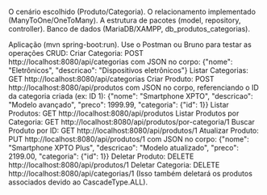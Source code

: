 O cenário escolhido (Produto/Categoria).
O relacionamento implementado (ManyToOne/OneToMany).
A estrutura de pacotes (model, repository, controller).
Banco de dados (MariaDB/XAMPP, db_produtos_categorias).


Aplicação (mvn spring-boot:run).
Use o Postman ou Bruno para testar as operações CRUD:
Criar Categoria: POST http://localhost:8080/api/categorias com JSON no corpo: {"nome": "Eletrônicos", "descricao": "Dispositivos eletrônicos"}
Listar Categorias: GET http://localhost:8080/api/categorias
Criar Produto: POST http://localhost:8080/api/produtos com JSON no corpo, referenciando o ID da categoria criada (ex: ID 1): {"nome": "Smartphone XPTO", "descricao": "Modelo avançado", "preco": 1999.99, "categoria": {"id": 1}}
Listar Produtos: GET http://localhost:8080/api/produtos
Listar Produtos por Categoria: GET http://localhost:8080/api/produtos/por-categoria/1
Buscar Produto por ID: GET http://localhost:8080/api/produtos/1
Atualizar Produto: PUT http://localhost:8080/api/produtos/1 com JSON no corpo: {"nome": "Smartphone XPTO Plus", "descricao": "Modelo atualizado", "preco": 2199.00, "categoria": {"id": 1}}
Deletar Produto: DELETE http://localhost:8080/api/produtos/1
Deletar Categoria: DELETE http://localhost:8080/api/categorias/1 (Isso também deletará os produtos associados devido ao CascadeType.ALL).
 
